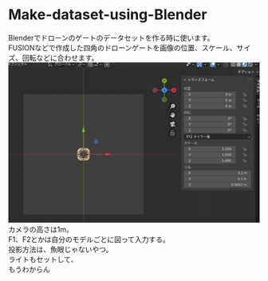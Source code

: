 # Make-dataset-using-Blender
Blenderでドローンのゲートのデータセットを作る時に使います。  
FUSIONなどで作成した四角のドローンゲートを画像の位置、スケール、サイズ、回転などに合わせます。  
![ドローンゲート](img.png)  
カメラの高さは1m。  
F1、F2とかは自分のモデルごとに図って入力する。  
投影方法は、魚眼じゃないやつ。  
ライトもセットして、  
もうわからん  
